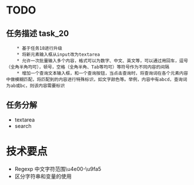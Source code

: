 ﻿# TODO
## 任务描述 task_20
```
    * 基于任务18进行升级
    * 将新元素输入框从input改为textarea
    * 允许一次批量输入多个内容，格式可以为数字、中文、英文等，可以通过用回车，逗号（全角半角均可），顿号，空格（全角半角、Tab等均可）等符号作为不同内容的间隔
    * 增加一个查询文本输入框，和一个查询按钮，当点击查询时，将查询词在各个元素内容中做模糊匹配，将匹配到的内容进行特殊标识，如文字颜色等。举例，内容中有abcd，查询词为ab或bc，则该内容需要标识
```

## 任务分解
* textarea
* search

# 技术要点
* Regexp 中文字符范围\u4e00-\u9fa5
* 区分字符串和变量的使用

